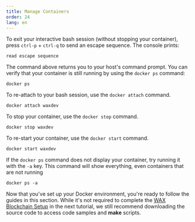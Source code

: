 ```yaml
---
title: Manage Containers
order: 24
lang: en
---
```


To exit your interactive bash session (without stopping your container), press `ctrl-p` + `ctrl-q` to send an escape sequence. The console prints:

```shell
read escape sequence
```

The command above returns you to your host's command prompt. You can verify that your container is still running by using the `docker ps` command:

```shell
docker ps
```

To re-attach to your bash session, use the `docker attach` command.

```shell
docker attach waxdev
```

To stop your container, use the `docker stop` command.

```shell
docker stop waxdev
```

To re-start your container, use the `docker start` command.

```shell
docker start waxdev
```

If the `docker ps` command does not display your container, try running it with the `-a` key. This command will show everything, even containers that are not running

```shell
docker ps -a
```

Now that you've set up your Docker environment, you're ready to follow the guides in this section. While it's not required to complete the [WAX Blockchain Setup](/build/dapp-development/wax-blockchain-setup) in the next tutorial, we still recommend downloading the source code to access code samples and **make** scripts.




